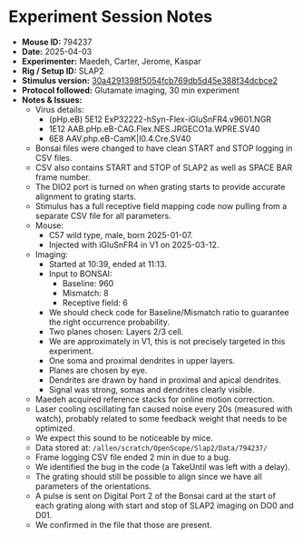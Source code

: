 # Experiment Session Notes

- **Mouse ID:** 794237
- **Date:** 2025-04-03
- **Experimenter:** Maedeh, Carter, Jerome, Kaspar
- **Rig / Setup ID:** SLAP2
- **Stimulus version:** [30a4291398f5054fcb769db5d45e388f34dcbce2](https://github.com/AllenNeuralDynamics/openscope-community-predictive-processing/blob/30a4291398f5054fcb769db5d45e388f34dcbce2/src/Standard_oddball_slap2.bonsai)
- **Protocol followed:** Glutamate imaging, 30 min experiment
- **Notes & Issues:**
    - Virus details:
      - (pHp.eB) 5E12 ExP32222-hSyn-Flex-iGluSnFR4.v9601.NGR
      - 1E12 AAB.pHp.eB-CAG.Flex.NES.JRGECO1a.WPRE.SV40
      - 6E8 AAV.php.eB-CamK|I0.4.Cre.SV40
    - Bonsai files were changed to have clean START and STOP logging in CSV files.
    - CSV also contains START and STOP of SLAP2 as well as SPACE BAR frame number.
    - The DIO2 port is turned on when grating starts to provide accurate alignment to grating starts.
    - Stimulus has a full receptive field mapping code now pulling from a separate CSV file for all parameters.
    - Mouse:
      - C57 wild type, male, born 2025-01-07.
      - Injected with iGluSnFR4 in V1 on 2025-03-12.
    - Imaging:
      - Started at 10:39, ended at 11:13.
      - Input to BONSAI:
        - Baseline: 960
        - Mismatch: 8
        - Receptive field: 6
      - We should check code for Baseline/Mismatch ratio to guarantee the right occurrence probability.
      - Two planes chosen: Layers 2/3 cell.
      - We are approximately in V1, this is not precisely targeted in this experiment.
      - One soma and proximal dendrites in upper layers.
      - Planes are chosen by eye.
      - Dendrites are drawn by hand in proximal and apical dendrites.
      - Signal was strong, somas and dendrites clearly visible.
    - Maedeh acquired reference stacks for online motion correction.
    - Laser cooling oscillating fan caused noise every 20s (measured with watch), probably related to some feedback weight that needs to be optimized.
    - We expect this sound to be noticeable by mice.
    - Data stored at: `/allen/scratch/OpenScope/Slap2/Data/794237/`
    - Frame logging CSV file ended 2 min in due to a bug.
    - We identified the bug in the code (a TakeUntil was left with a delay).
    - The grating should still be possible to align since we have all parameters of the orientations.
    - A pulse is sent on Digital Port 2 of the Bonsai card at the start of each grating along with start and stop of SLAP2 imaging on DO0 and D01.
    - We confirmed in the file that those are present.
